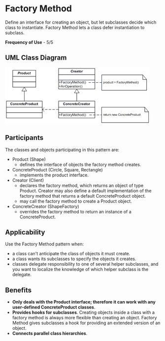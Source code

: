 # Factory Method

Define an interface for creating an object, but let subclasses decide which class to instantiate. Factory Method lets a class defer instantiation to subclass.

**Frequency of Use** - 5/5

## UML Class Diagram
![Factory Method UML](factory.gif)

## Participants
The classes and objects participating in this pattern are:
- Product (Shape)
  - defines the interface of objects the factory method creates.
- ConcreteProduct (Circle, Square, Rectangle)
  - implements the product interface.
- Creator (Client)
  - declares the factory method, which returns an object of type Product. Creator may also define a default implementation of the factory method that returns a default ConcreteProduct object.
  - may call the factory method to create a Product object.
- ConcreteCreator (ShapeFactory)
  - overrides the factory method to return an instance of a ConcreteProduct.

## Applicability
Use the Factory Method pattern when:
- a class can't anticipate the class of objects it must create.
- a class wants its subclasses to specify the objects it creates.
- classes delegate responsibility to one of several helper subclasses, and you want to localize the knowledge of which helper subclass is the delegate.

## Benefits
- **Only deals with the Product interface; therefore it can work with any user-defined ConcreteProduct classes**.
- **Provides hooks for subclasses**. Creating objects inside a class with a factory method is always more flexible than creating an object. Factory Method gives subclasses a hook for providing an extended version of an object.
- **Connects parallel class hierarchies**.
